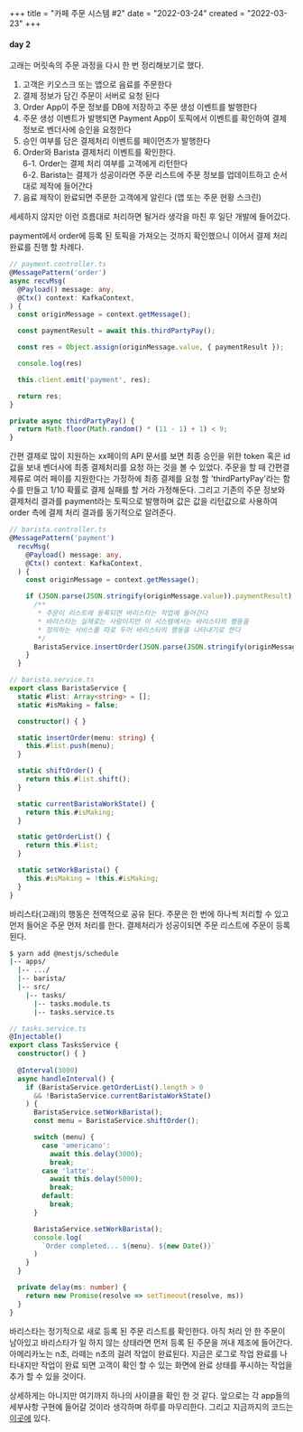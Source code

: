 +++
title = "카페 주문 시스템 #2"
date = "2022-03-24"
created = "2022-03-23"
+++

#### day 2
고래는 머릿속의 주문 과정을 다시 한 번 정리해보기로 했다.
1. 고객은 키오스크 또는 앱으로 음료를 주문한다
2. 결제 정보가 담긴 주문이 서버로 요청 된다
3. Order App이 주문 정보를 DB에 저장하고 주문 생성 이벤트를 발행한다
4. 주문 생성 이벤트가 발행되면 Payment App이 토픽에서 이벤트를 확인하여 결제 정보로 벤더사에 승인을 요청한다
5. 승인 여부를 담은 결제처리 이벤트를 페이먼츠가 발행한다
6. Order와 Barista 결제처리 이벤트를 확인한다.<br>
  6-1. Order는 결제 처리 여부를 고객에게 리턴한다<br>
  6-2. Barista는 결제가 성공이라면 주문 리스트에 주문 정보를 업데이트하고 순서대로 제작에 들어간다
7. 음료 제작이 완료되면 주문한 고객에게 알린다 (앱 또는 주문 현황 스크린)

세세하지 않지만 이런 흐름대로 처리하면 될거라 생각을 마친 후 일단 개발에 들어갔다.

payment에서 order에 등록 된 토픽을 가져오는 것까지 확인했으니 이어서 결제 처리 완료를 진행 할 차례다.
```ts
// payment.controller.ts
@MessagePattern('order')
async recvMsg(
  @Payload() message: any,
  @Ctx() context: KafkaContext,
) {
  const originMessage = context.getMessage();

  const paymentResult = await this.thirdPartyPay();

  const res = Object.assign(originMessage.value, { paymentResult });

  console.log(res)

  this.client.emit('payment', res);

  return res;
}

private async thirdPartyPay() {
  return Math.floor(Math.random() * (11 - 1) + 1) < 9;
}
```
간편 결제로 많이 지원하는 xx페이의 API 문서를 보면 최종 승인을 위한 token 혹은 id 값을 보내 벤더사에 최종 결제처리를 요청 하는 것을 볼 수 있었다.
주문을 할 때 간편결제류로 여러 페이를 지원한다는 가정하에 최종 결제를 요청 할 'thirdPartyPay'라는 함수를 만들고 1/10 확률로 결제 실패를 할 거라 가정해둔다.
그리고 기존의 주문 정보와 결제처리 결과를 payment라는 토픽으로 발행하며 값은 값을 리턴값으로 사용하여 order 측에 결제 처리 결과를 동기적으로 알려준다.

```ts
// barista.controller.ts
@MessagePattern('payment')
  recvMsg(
    @Payload() message: any,
    @Ctx() context: KafkaContext,
  ) {
    const originMessage = context.getMessage();

    if (JSON.parse(JSON.stringify(originMessage.value)).paymentResult) {
      /**
       * 주문이 리스트에 등록되면 바리스타는 작업에 들어간다
       * 바리스타는 실제로는 사람이지만 이 시스템에서는 바리스타의 행동을
       * 정의하는 서비스를 따로 두어 바리스타의 행동을 나타내기로 한다
       */
      BaristaService.insertOrder(JSON.parse(JSON.stringify(originMessage.value)).name)
    }
  }
```
```ts
// barista.service.ts
export class BaristaService {
  static #list: Array<string> = [];
  static #isMaking = false;

  constructor() { }

  static insertOrder(menu: string) {
    this.#list.push(menu);
  }

  static shiftOrder() {
    return this.#list.shift();
  }

  static currentBaristaWorkState() {
    return this.#isMaking;
  }

  static getOrderList() {
    return this.#list;
  }

  static setWorkBarista() {
    this.#isMaking = !this.#isMaking;
  }
}
```
바리스타(고래)의 행동은 전역적으로 공유 된다. 주문은 한 번에 하나씩 처리할 수 있고 먼저 들어온 주문 먼저 처리를 한다.
결제처리가 성공이되면 주문 리스트에 주문이 등록 된다.

```bash
$ yarn add @nestjs/schedule
|-- apps/
  |-- .../
  |-- barista/
  |-- src/
    |-- tasks/
      |-- tasks.module.ts
      |-- tasks.service.ts
```
```ts
// tasks.service.ts
@Injectable()
export class TasksService {
  constructor() { }
  
  @Interval(3000)
  async handleInterval() {
    if (BaristaService.getOrderList().length > 0
      && !BaristaService.currentBaristaWorkState()
    ) {
      BaristaService.setWorkBarista();
      const menu = BaristaService.shiftOrder();

      switch (menu) {
        case 'americano':
          await this.delay(3000);
          break;
        case 'latte':
          await this.delay(5000);
          break;
        default:
          break;
      }

      BaristaService.setWorkBarista();
      console.log(
        `Order completed... ${menu}. ${new Date()}`
      )
    }
  }

  private delay(ms: number) {
    return new Promise(resolve => setTimeout(resolve, ms))
  }
}
```
바리스타는 정기적으로 새로 등록 된 주문 리스트를 확인한다. 아직 처리 안 한 주문이 남아있고 바리스타가 일 하지 않는 상태라면
먼저 등록 된 주문을 꺼내 제조에 들어간다. 아메리카노는 n초, 라떼는 n초의 걸려 작업이 완료된다. 지금은 로그로 작업 완료를 나타내지만
작업이 완료 되면 고객이 확인 할 수 있는 화면에 완료 상태를 푸시하는 작업을 추가 할 수 있을 것이다.

상세하게는 아니지만 여기까지 하나의 사이클을 확인 한 것 같다. 앞으로는 각 app들의 세부사항 구현에 들어갈 것이라 생각하며 하루를 마무리한다.
그리고 지금까지의 코드는 <a href="https://github.com/tahott/cafe-msa">이곳에</a> 있다.
